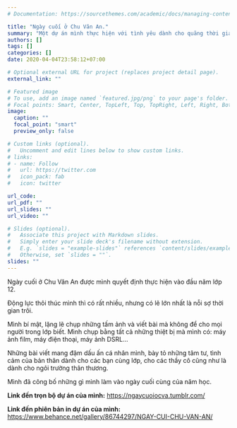 ```yaml
---
# Documentation: https://sourcethemes.com/academic/docs/managing-content/

title: "Ngày cuối ở Chu Văn An."
summary: "Một dự án mình thực hiện với tình yêu dành cho quãng thời gian đi học tại mái trường cấp III. "
authors: []
tags: []
categories: []
date: 2020-04-04T23:58:12+07:00

# Optional external URL for project (replaces project detail page).
external_link: ""

# Featured image
# To use, add an image named `featured.jpg/png` to your page's folder.
# Focal points: Smart, Center, TopLeft, Top, TopRight, Left, Right, BottomLeft, Bottom, BottomRight.
image:
  caption: ""
  focal_point: "smart"
  preview_only: false

# Custom links (optional).
#   Uncomment and edit lines below to show custom links.
# links:
# - name: Follow
#   url: https://twitter.com
#   icon_pack: fab
#   icon: twitter

url_code: 
url_pdf: ""
url_slides: ""
url_video: ""

# Slides (optional).
#   Associate this project with Markdown slides.
#   Simply enter your slide deck's filename without extension.
#   E.g. `slides = "example-slides"` references `content/slides/example-slides.md`.
#   Otherwise, set `slides = ""`.
slides: ""
---
```

Ngày cuối ở Chu Văn An được mình quyết định thực hiện vào đầu năm lớp 12. 

Động lực thôi thúc mình thì có rất nhiều, nhưng có lẽ lớn nhất là nỗi sợ thời gian trôi.

Mình bí mật, lặng lẽ chụp những tấm ảnh và viết bài mà không để cho mọi người trong lớp biết. Mình chụp bằng tất cả những thiệt bị mà mình có: máy ảnh film, máy điện thoại, máy ảnh DSRL...

Những bài viết mang đậm dấu ấn cá nhân mình, bày tỏ những tâm tư, tình cảm của bản thân dành cho các bạn cùng lớp, cho các thầy cô cũng như là dành cho ngôi trường thân thương.

Mình đã công bố những gì mình làm vào ngày cuối cùng của năm học. 

**Link đến trọn bộ dự án của mình:** https://ngaycuoiocva.tumblr.com/

**Link đến phiên bản in dự án của mình:** https://www.behance.net/gallery/86744297/NGAY-CUI-CHU-VAN-AN/

